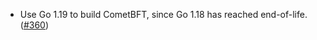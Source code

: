 - Use Go 1.19 to build CometBFT, since Go 1.18 has reached end-of-life.
  ([\#360](https://github.com/KYVENetwork/celestia-core/issues/360))
